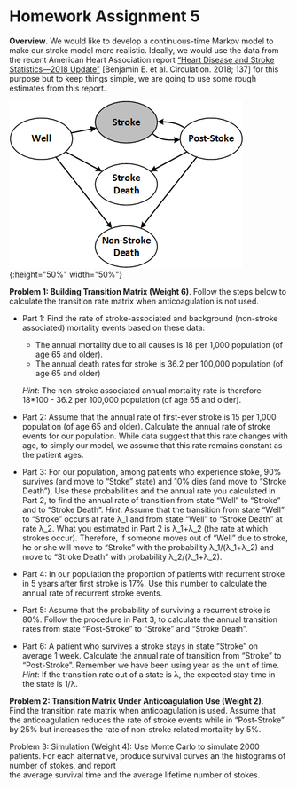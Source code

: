 # Homework Assignment 5

**Overview**. We would like to develop a continuous-time Markov model to make our stroke model more realistic. 
Ideally, we would use the data from the recent American Heart Association report 
[“Heart Disease and Stroke Statistics—2018 Update”](https://www.ahajournals.org/doi/full/10.1161/CIR.0000000000000558)
 [Benjamin E. et al. Circulation. 2018; 137] 
for this purpose but to keep things simple, we are going to use some rough estimates from this report.


![Alt text](Model.png?raw=true){:height="50%" width="50%"}


**Problem 1: Building Transition Matrix (Weight 6)**. 
Follow the steps below to calculate the transition rate matrix when anticoagulation is not used. 

- Part 1: Find the rate of stroke-associated and background (non-stroke associated) mortality events based on these data:  
    - The annual mortality due to all causes is 18 per 1,000 population (of age 65 and older). 
    - The annual death rates for stroke is 36.2 per 100,000 population (of age 65 and older)
    
    _Hint_: The non-stroke associated annual mortality rate is therefore 
    18*100 - 36.2 per 100,000 population (of age 65 and older). 

- Part 2: Assume that the annual rate of first-ever stroke is 15 per 1,000 population (of age 65 and older). 
Calculate the annual rate of stroke events for our population. 
While data suggest that this rate changes with age, to simply our model, 
we assume that this rate remains constant as the patient ages.

- Part 3: For our population, among patients who experience stoke, 90% survives (and move to “Stoke” state) 
and 10% dies (and move to “Stroke Death”). Use these probabilities and the annual rate you calculated in Part 2, 
to find the annual rate of transition from state “Well” to “Stroke” and to “Stroke Death”.
_Hint_: Assume that the transition from state “Well” to “Stroke” occurs at rate λ_1 and 
from state “Well” to “Stroke Death” at rate λ_2. 
What you estimated in Part 2 is λ_1+λ_2 (the rate at which strokes occur). 
Therefore, if someone moves out of “Well” due to stroke, he or she will move to “Stroke” with the 
probability λ_1/(λ_1+λ_2) and move to “Stroke Death” with probability λ_2/(λ_1+λ_2).

- Part 4: In our population the proportion of patients with recurrent stroke in 5 years 
after first stroke is 17%. Use this number to calculate the annual rate of recurrent stroke events.  

- Part 5: Assume that the probability of surviving a recurrent stroke is 80%. 
Follow the procedure in Part 3, to calculate the annual transition rates from state 
“Post-Stroke” to “Stroke” and “Stroke Death”. 

- Part 6: A patient who survives a stroke stays in state “Stroke” on average 1 week. 
Calculate the annual rate of transition from “Stroke” to “Post-Stroke”. 
Remember we have been using year as the unit of time. 
_Hint_: If the transition rate out of a state is λ, the expected stay time in the state is 1/λ. 

**Problem 2: Transition Matrix Under Anticoagulation Use (Weight 2)**.  
Find the transition rate matrix when anticoagulation is used. 
Assume that the anticoagulation reduces the rate of stroke events while in “Post-Stroke” 
by 25% but increases the rate of non-stroke related mortality by 5%.

Problem 3: Simulation (Weight 4): Use Monte Carlo to simulate 2000 patients. 
For each alternative, produce survival curves an the histograms of number of stokes, and report  
the average survival time and the average lifetime number of stokes.  
